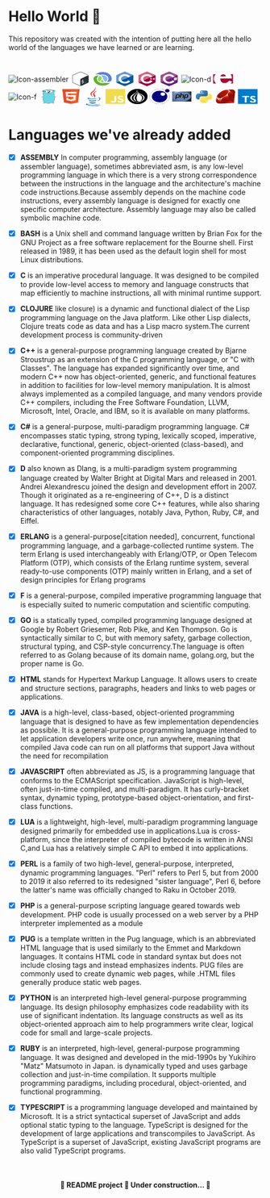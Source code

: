 # **Hello World 👋** #
This repository was created with the intention of putting here all the hello world of the languages we have learned or are learning.

#
<div style="display: inline_block">
<img align="center" alt="Icon-assembler" height="30" width="45" src="https://i.ibb.co/1q9tzCt/378px-Netwide-Assembler-svg.png">

<img align="center" alt="Icon-bash" height="30" width="40" src="https://raw.githubusercontent.com/devicons/devicon/master/icons/bash/bash-original.svg">

<img align="center" alt="Icon-clojure" height="30" width="40" src="https://raw.githubusercontent.com/devicons/devicon/master/icons/clojure/clojure-original.svg">

<img align="center" alt="Icon-c" height="30" width="40" src="https://raw.githubusercontent.com/devicons/devicon/master/icons/c/c-original.svg">

<img align="center" alt="Icon-c++" height="30" width="40" src="https://raw.githubusercontent.com/devicons/devicon/master/icons/cplusplus/cplusplus-original.svg">

<img align="center" alt="Icon-csharp" height="30" width="40" src="https://raw.githubusercontent.com/devicons/devicon/master/icons/csharp/csharp-original.svg">

<img align="center" alt="Icon-d" height="30" width="40" src="https://upload.wikimedia.org/wikipedia/commons/thumb/2/24/D_Programming_Language_logo.svg/1013px-D_Programming_Language_logo.svg.png">

<img align="center" alt="Icon-erlang" height="30" width="40" src="https://raw.githubusercontent.com/devicons/devicon/master/icons/erlang/erlang-original.svg">

<img align="center" alt="Icon-f" height="30" width="40" src="https://upload.wikimedia.org/wikipedia/commons/thumb/b/b8/Fortran_logo.svg/180px-Fortran_logo.svg.png">

<img align="center" alt="Icon-go" height="30" width="40" src="https://raw.githubusercontent.com/devicons/devicon/master/icons/go/go-original.svg">

<img align="center" alt="Icon-HTML" height="30" width="40" src="https://raw.githubusercontent.com/devicons/devicon/master/icons/html5/html5-original.svg">

<img align="center" alt="Icon-Java" height="40" width="40" src="https://raw.githubusercontent.com/devicons/devicon/master/icons/java/java-original.svg">

<img align="center" alt="Icon-JS" height="30" width="40" src="https://raw.githubusercontent.com/devicons/devicon/master/icons/javascript/javascript-plain.svg">

<img align="center" alt="Icon-perl" height="30" width="40" src="https://raw.githubusercontent.com/devicons/devicon/master/icons/perl/perl-plain.svg">

<img align="center" alt="Icon-lua" height="30" width="40" src="https://raw.githubusercontent.com/devicons/devicon/master/icons/lua/lua-plain.svg">

<img align="center" alt="Icon-PHP" height="40" width="40" src="https://raw.githubusercontent.com/devicons/devicon/master/icons/php/php-original.svg">

<img align="center" alt="Icon-PYTHON" height="30" width="40" src="https://raw.githubusercontent.com/devicons/devicon/master/icons/python/python-original.svg">

<img align="center" alt="Icon-Ruby" height="30" width="40" src="https://raw.githubusercontent.com/devicons/devicon/master/icons/ruby/ruby-original.svg">

<img align="center" alt="Icon-Typescript" height="30" width="40" src="https://raw.githubusercontent.com/devicons/devicon/master/icons/typescript/typescript-original.svg">

</div>

# 


# Languages we've already added #

- [x] **ASSEMBLY**
In computer programming, assembly language (or assembler language), sometimes abbreviated asm, is any low-level programming language in which there is a very strong correspondence between the instructions in the language and the architecture's machine code instructions.Because assembly depends on the machine code instructions, every assembly language is designed for exactly one specific computer architecture. Assembly language may also be called symbolic machine code.


- [x] **BASH**
is a Unix shell and command language written by Brian Fox for the GNU Project as a free software replacement for the Bourne shell. First released in 1989, it has been used as the default login shell for most Linux distributions.


- [x] **C** 
is an imperative procedural language. It was designed to be compiled to provide low-level access to memory and language constructs that map efficiently to machine instructions, all with minimal runtime support.


- [x] **CLOJURE**
like closure) is a dynamic and functional dialect of the Lisp programming language on the Java platform. Like other Lisp dialects, Clojure treats code as data and has a Lisp macro system.The current development process is community-driven


- [x] **C++**
is a general-purpose programming language created by Bjarne Stroustrup as an extension of the C programming language, or "C with Classes". The language has expanded significantly over time, and modern C++ now has object-oriented, generic, and functional features in addition to facilities for low-level memory manipulation. It is almost always implemented as a compiled language, and many vendors provide C++ compilers, including the Free Software Foundation, LLVM, Microsoft, Intel, Oracle, and IBM, so it is available on many platforms.


- [x] **C#**
is a general-purpose, multi-paradigm programming language. C# encompasses static typing, strong typing, lexically scoped, imperative, declarative, functional, generic, object-oriented (class-based), and component-oriented programming disciplines.


- [x] **D**
also known as Dlang, is a multi-paradigm system programming language created by Walter Bright at Digital Mars and released in 2001. Andrei Alexandrescu joined the design and development effort in 2007. Though it originated as a re-engineering of C++, D is a distinct language. It has redesigned some core C++ features, while also sharing characteristics of other languages, notably Java, Python, Ruby, C#, and Eiffel.


- [x] **ERLANG**
is a general-purpose[citation needed], concurrent, functional programming language, and a garbage-collected runtime system. The term Erlang is used interchangeably with Erlang/OTP, or Open Telecom Platform (OTP), which consists of the Erlang runtime system, several ready-to-use components (OTP) mainly written in Erlang, and a set of design principles for Erlang programs


- [x] **F**
is a general-purpose, compiled imperative programming language that is especially suited to numeric computation and scientific computing.


- [x] **GO**
is a statically typed, compiled programming language designed at Google by Robert Griesemer, Rob Pike, and Ken Thompson. Go is syntactically similar to C, but with memory safety, garbage collection, structural typing, and CSP-style concurrency.The language is often referred to as Golang because of its domain name, golang.org, but the proper name is Go.


- [x] **HTML**
stands for Hypertext Markup Language. It allows users to create and structure sections, paragraphs, headers and links to web pages or applications. 

- [x] **JAVA**
is a high-level, class-based, object-oriented programming language that is designed to have as few implementation dependencies as possible. It is a general-purpose programming language intended to let application developers write once, run anywhere, meaning that compiled Java code can run on all platforms that support Java without the need for recompilation

- [x] **JAVASCRIPT**
often abbreviated as JS, is a programming language that conforms to the ECMAScript specification. JavaScript is high-level, often just-in-time compiled, and multi-paradigm. It has curly-bracket syntax, dynamic typing, prototype-based object-orientation, and first-class functions.


- [x] **LUA**
is a lightweight, high-level, multi-paradigm programming language designed primarily for embedded use in applications.Lua is cross-platform, since the interpreter of compiled bytecode is written in ANSI C,and Lua has a relatively simple C API to embed it into applications.


- [x] **PERL**
is a family of two high-level, general-purpose, interpreted, dynamic programming languages. "Perl" refers to Perl 5, but from 2000 to 2019 it also referred to its redesigned "sister language", Perl 6, before the latter's name was officially changed to Raku in October 2019.


- [x] **PHP**
 is a general-purpose scripting language geared towards web development.
 PHP code is usually processed on a web server by a PHP interpreter implemented as a module


- [x] **PUG**
is a template written in the Pug language, which is an abbreviated HTML language that is used similarly to the Emmet and Markdown languages. It contains HTML code in standard syntax but does not include closing tags and instead emphasizes indents. PUG files are commonly used to create dynamic web pages, while .HTML files generally produce static web pages.


- [x] **PYTHON**
is an interpreted high-level general-purpose programming language. Its design philosophy emphasizes code readability with its use of significant indentation. Its language constructs as well as its object-oriented approach aim to help programmers write clear, logical code for small and large-scale projects.


- [x] **RUBY**
is an interpreted, high-level, general-purpose programming language. It was designed and developed in the mid-1990s by Yukihiro "Matz" Matsumoto in Japan.
is dynamically typed and uses garbage collection and just-in-time compilation. It supports multiple programming paradigms, including procedural, object-oriented, and functional programming.


- [x] **TYPESCRIPT**
is a programming language developed and maintained by Microsoft. It is a strict syntactical superset of JavaScript and adds optional static typing to the language. TypeScript is designed for the development of large applications and transcompiles to JavaScript. As TypeScript is a superset of JavaScript, existing JavaScript programs are also valid TypeScript programs.


<br>



<h4 align="center"> 🚧 README project 🚀 Under construction... 🚧</h4>
